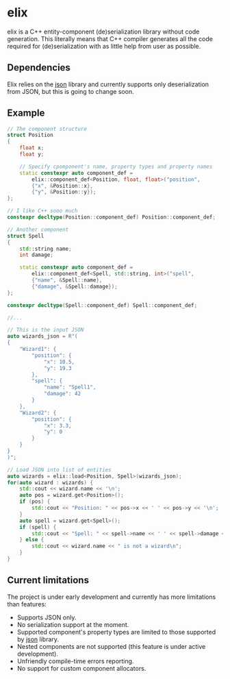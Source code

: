 # elix

elix is a C++ entity-component (de)serialization library without code generation.
This literally means that C++ compiler generates all the code required for (de)serialization with as little help from user as possible.

## Dependencies

Elix relies on the [json](https://github.com/nlohmann/json) library and currently supports only deserialization from JSON,
but this is going to change soon.

## Example

```c++
// The component structure
struct Position
{
    float x;
    float y;

    // Specify cpomponent's name, property types and property names
    static constexpr auto component_def =
        elix::component_def<Position, float, float>("position",
        {"x", &Position::x},
        {"y", &Position::y});
};

// I like C++ sooo much
constexpr decltype(Position::component_def) Position::component_def;

// Another component
struct Spell
{
    std::string name;
    int damage;

    static constexpr auto component_def =
        elix::component_def<Spell, std::string, int>("spell",
        {"name", &Spell::name},
        {"damage", &Spell::damage});
};

constexpr decltype(Spell::component_def) Spell::component_def;

//...

// This is the input JSON
auto wizards_json = R"(
{
    "Wizard1": {
        "position": {
            "x": 10.5,
            "y": 19.3
        },
        "spell": {
            "name": "Spell1",
            "damage": 42
        }
    },
    "Wizard2": {
        "position": {
            "x": 3.3,
            "y": 0
        }
    }
}
)";

// Load JSON into list of entities
auto wizards = elix::load<Position, Spell>(wizards_json);
for(auto wizard : wizards) {
    std::cout << wizard.name << '\n';
    auto pos = wizard.get<Position>();
    if (pos) {
        std::cout << "Position: " << pos->x << ' ' << pos->y << '\n';
    }
    auto spell = wizard.get<Spell>();
    if (spell) {
        std::cout << "Spell: " << spell->name << ' ' << spell->damage << '\n';
    } else {
        std::cout << wizard.name << " is not a wizard\n";
    }
}
```

## Current limitations

The project is under early development and currently has more limitations than features:

* Supports JSON only.
* No serialization support at the moment.
* Supported component's property types are limited to those supported by [json](https://github.com/nlohmann/json) library.
* Nested components are not supported (this feature is under active development).
* Unfriendly compile-time errors reporting.
* No support for custom component allocators.
